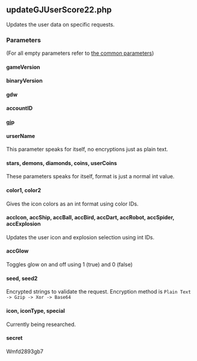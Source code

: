 ## updateGJUserScore22.php
Updates the user data on specific requests.
### Parameters
(For all empty parameters refer to [the common parameters](common_parameters.md))
#### gameVersion
#### binaryVersion
#### gdw
#### accountID
#### gjp
#### urserName
This parameter speaks for itself, no encryptions just as plain text.
#### stars, demons, diamonds, coins, userCoins
These parameters speaks for itself, format is just a normal int value.
#### color1, color2
Gives the icon colors as an int format using color IDs.
#### accIcon, accShip, accBall, accBird, accDart, accRobot, accSpider, accExplosion
Updates the user icon and explosion selection using int IDs.
#### accGlow
Toggles glow on and off using 1 (true) and 0 (false)
#### seed, seed2
Encrypted strings to validate the request. Encryption method is `Plain Text -> Gzip -> Xor -> Base64`
#### icon, iconType, special
Currently being researched.
#### secret
Wmfd2893gb7
